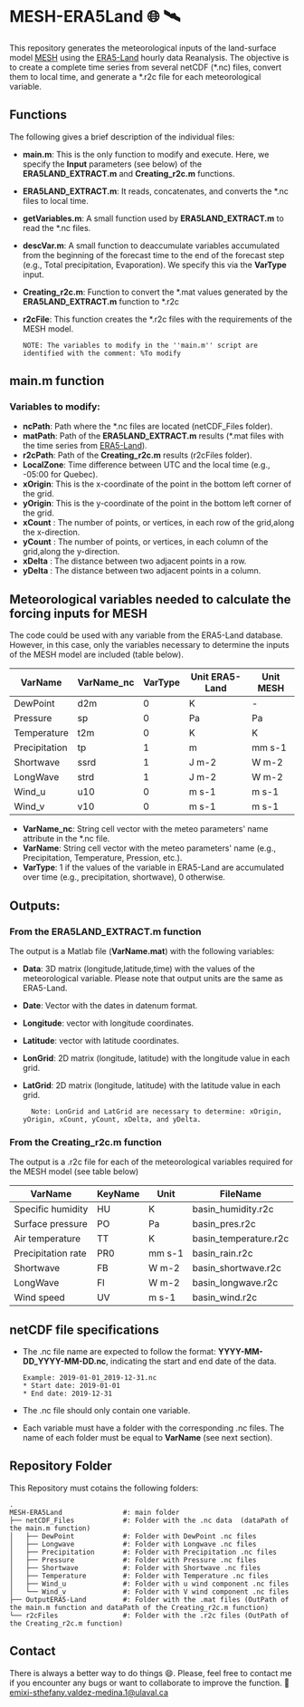 # MESH-ERA5Land 	:globe_with_meridians: :artificial_satellite:

This repository generates the meteorological inputs of the land-surface model [MESH](https://wiki.usask.ca/display/MESH/About+MESH)
using the [ERA5-Land](https://cds.climate.copernicus.eu/cdsapp#!/dataset/reanalysis-era5-land?tab=overview) hourly data Reanalysis. The objective is to create a complete time series from several netCDF (\*.nc) files, convert them to local time, and generate a \*.r2c file for each meteorological variable.

## Functions
 The following gives a brief description of the individual files:
 * **main.m**: This is the only function to  modify and execute. Here, we specify the **Input** parameters (see below) of the **ERA5LAND_EXTRACT.m** and **Creating_r2c.m** functions. 
 * **ERA5LAND_EXTRACT.m**: It reads, concatenates, and converts the \*.nc files to local time.
 * **getVariables.m**: A small function used by **ERA5LAND_EXTRACT.m** to read the \*.nc files.
 * **descVar.m**: A small function to deaccumulate variables accumulated from the beginning of the forecast time to the end of the forecast step (e.g., Total precipitation, Evaporation). We specify this via the **VarType** input.
 * **Creating_r2c.m**: Function to convert the \*.mat values generated by the **ERA5LAND_EXTRACT.m** function to \*.r2c
 * **r2cFile**: This function creates the \*.r2c files with the requirements of the MESH model. 

       NOTE: The variables to modify in the ''main.m'' script are identified with the comment: %To modify

##  main.m function
### Variables to modify:
 * **ncPath**: Path where the \*.nc files are located (netCDF_Files folder).
 * **matPath**: Path of the **ERA5LAND_EXTRACT.m** results (\*.mat files with the time series from [ERA5-Land](https://cds.climate.copernicus.eu/cdsapp#!/dataset/reanalysis-era5-land?tab=overview)).
 * **r2cPath**: Path of the **Creating_r2c.m** results (r2cFiles folder).
 * **LocalZone**: Time difference between UTC and the local time (e.g., -05:00 for Quebec).
 * **xOrigin**:  This is the x-coordinate of the point in the bottom left corner of the grid.
 * **yOrigin**:  This is the y-coordinate of the point in the bottom left corner of the grid.
 * **xCount** :  The number of points, or vertices, in each row of the grid,along the x-direction.
 * **yCount** :  The number of points, or vertices, in each column of the grid,along the y-direction.
 * **xDelta** :  The distance between two adjacent points in a row.
 * **yDelta** :  The distance between two adjacent points in a column.


## Meteorological variables needed to calculate the forcing inputs for MESH
The code could be used with any variable from the ERA5-Land database. However, in this case, only the variables necessary to determine the inputs of the MESH model are included (table below).

 | **VarName** | **VarName_nc** | **VarType** |**Unit ERA5-Land**|**Unit MESH**
 | --------------| ------------ |-----------|---------|--------------|
 |   DewPoint    |     d2m      |      0    |    K    | - |
 |    Pressure   |     sp       |      0    |    Pa   |Pa|
 |  Temperature  |     t2m      |      0    |    K    |K|
 | Precipitation |      tp      |      1    |    m    |mm s-1|
 |   Shortwave   |     ssrd     |      1    |  J m-2  |W m-2|
 |   LongWave    |     strd     |      1    |  J m-2  |W m-2|
 |    Wind_u     |     u10      |      0    |  m s-1  | m s-1
 |     Wind_v    |     v10      |      0    |  m s-1  | m s-1
 
 * **VarName_nc**: String cell vector with the meteo parameters' name attribute in the \*.nc file.
 * **VarName**: String cell vector with the meteo parameters' name (e.g., Precipitation, Temperature, Pression, etc.). 
 * **VarType**: 1 if the values of the variable in ERA5-Land are accumulated over time (e.g., precipitation, shortwave), 0 otherwise.

 ## Outputs:
 ### From the **ERA5LAND_EXTRACT.m** function
The output is a Matlab file (**VarName.mat**) with the following variables:
* **Data**: 3D matrix (longitude,latitude,time) with the values of the meteorological variable. Please note that output units are the same as ERA5-Land.
* **Date**: Vector with the dates in datenum format.
* **Longitude**: vector with longitude coordinates.
* **Latitude**: vector with latitude coordinates.
* **LonGrid**: 2D matrix (longitude, latitude) with the longitude value in each grid.
* **LatGrid**: 2D matrix (longitude, latitude) with the latitude value in each grid.
 
        Note: LonGrid and LatGrid are necessary to determine: xOrigin, yOrigin, xCount, yCount, xDelta, and yDelta.
 
 ### From the Creating_r2c.m function 
 The output is a .r2c file for each of the meteorological variables required for the MESH model (see table below)

 | **VarName**          | **KeyName**  | **Unit**  |**FileName**|
 | ---------------------| ------------ |-----------|--------------------|
 | Specific humidity    |     HU       |      K    | basin_humidity.r2c |
 |   Surface pressure   |     PO       |      Pa   |   basin_pres.r2c   |
 |    Air temperature   |     TT       |      K    |basin_temperature.r2c |
 | Precipitation rate   |      PR0     |    mm s-1 |    basin_rain.r2c |
 |      Shortwave       |     FB       |    W m-2  |   basin_shortwave.r2c |
 |       LongWave       |     FI       |    W m-2  |   basin_longwave.r2c |
 |      Wind speed      |     UV       |    m s-1  |   basin_wind.r2c |


## netCDF file specifications
* The .nc file name are expected to follow the format: **YYYY-MM-DD_YYYY-MM-DD.nc**, indicating the start and end date of the data. 

      Example: 2019-01-01_2019-12-31.nc
      * Start date: 2019-01-01
      * End date: 2019-12-31
      
* The .nc file should only contain one variable.  
* Each variable must have a folder with the corresponding .nc files. The name of each folder must be equal to **VarName** (see next section).

 ## Repository Folder 
 This Repository must cotains the following folders:
   

    .
    MESH-ERA5Land               #: main folder
    ├── netCDF_Files            #: Folder with the .nc data  (dataPath of the main.m function)             
    │   ├── DewPoint            #: Folder with DewPoint .nc files
    │   ├── Longwave            #: Folder with Longwave .nc files
    │   ├── Precipitation       #: Folder with Precipitation .nc files
    │   ├── Pressure            #: Folder with Pressure .nc files
    │   ├── Shortwave           #: Folder with Shortwave .nc files
    │   ├── Temperature         #: Folder with Temperature .nc files
    │   ├── Wind_u              #: Folder with u wind component .nc files
    │   └── Wind_v              #: Folder with V wind component .nc files
    ├── OutputERA5-Land         #: Folder with the .mat files (OutPath of the main.m function and dataPath of the Creating_r2c.m function) 
    └── r2cFiles                #: Folder with the .r2c files (OutPath of the Creating_r2c.m function)

## Contact
There is always a better way to do things :smile:. Please, feel free to contact me if you encounter any bugs or want to collaborate to improve the function. 
:e-mail: emixi-sthefany.valdez-medina.1@ulaval.ca
